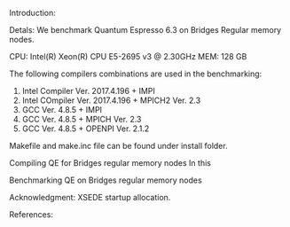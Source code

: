 Introduction:


Detals:
We benchmark Quantum Espresso 6.3 on Bridges Regular memory nodes. 

CPU: Intel(R) Xeon(R) CPU E5-2695 v3 @ 2.30GHz
MEM: 128 GB

The following compilers combinations are used in the benchmarking:
1) Intel Compiler Ver. 2017.4.196 + IMPI
2) Intel COmpiler Ver. 2017.4.196 + MPICH2 Ver. 2.3
3) GCC Ver. 4.8.5 + IMPI
4) GCC Ver. 4.8.5 + MPICH Ver. 2.3
5) GCC Ver. 4.8.5 + OPENPI Ver. 2.1.2

Makefile and make.inc file can be found under install folder.

Compiling QE for Bridges regular memory nodes
In this 


Benchmarking QE on Bridges regular memory nodes



Acknowledgment: XSEDE startup allocation.

References:
